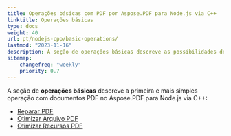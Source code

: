 ```yaml
---
title: Operações básicas com PDF por Aspose.PDF para Node.js via C++ 
linktitle: Operações básicas
type: docs
weight: 40
url: pt/nodejs-cpp/basic-operations/
lastmod: "2023-11-16"
description: A seção de operações básicas descreve as possibilidades de operações mais simples com documentos PDF usando o Aspose.PDF para Node.js via C++.
sitemap:
    changefreq: "weekly"
    priority: 0.7
---
```


A seção de **operações básicas** descreve a primeira e mais simples operação com documentos PDF no Aspose.PDF para Node.js via C++:

- [Reparar PDF](/pdf/nodejs-cpp/repair-pdf/)
- [Otimizar Arquivo PDF](/pdf/nodejs-cpp/optimize-pdf/)
- [Otimizar Recursos PDF](/pdf/nodejs-cpp/optimize-pdf-resources/)